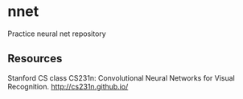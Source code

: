 # nnet
Practice neural net repository

## Resources
Stanford CS class CS231n: Convolutional Neural Networks for Visual Recognition. http://cs231n.github.io/
